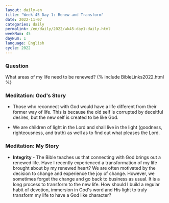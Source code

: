 ```yaml
---
layout: daily-en
title: "Week 45 Day 1: Renew and Transform"
date: 2022-11-07
categories: daily
permalink: /en/daily/2022/wk45-day1-daily.html
weekNum: 45
dayNum: 1
language: English
cycle: 2022
---
```

### Question     
What areas of my life need to be renewed?
{% include BibleLinks2022.html %} 

### Meditation: God's Story   
+ Those who reconnect with God would have a life different from their former way of life. This is because the old self is corrupted by deceitful desires, but the new self is created to be like God. 

+ We are children of light in the Lord and shall live in the light (goodness, righteousness, and truth) as well as to find out what pleases the Lord. 

### Meditation: My Story   
+ **Integrity** - The Bible teaches us that connecting with God brings out a renewed life. Have I recently experienced a transformation of my life brought about by my renewed heart? We are often motivated by the decision to change and experience the joy of change. However, we sometimes forget the change and go back to business as usual. It is a long process to transform to the new life. How should I build a regular habit of devotion, immersion in God's word and His light to truly transform my life to have a God like character? 
